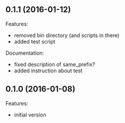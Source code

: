 ## 0.1.1 (2016-01-12)

Features:

  - removed bin directory (and scripts in there)
  - added test script

Documentation:

  - fixed description of same_prefix?
  - added instruction about test

## 0.1.0 (2016-01-08)

Features:

  - initial version


